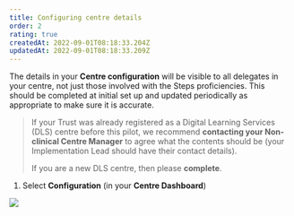 ```yaml
---
title: Configuring centre details
order: 2
rating: true
createdAt: 2022-09-01T08:18:33.204Z
updatedAt: 2022-09-01T08:18:33.209Z
---
```

The details in your **Centre configuration** will be visible to all delegates in your centre, not just those involved with the Steps proficiencies. This should be completed at initial set up and updated periodically as appropriate to make sure it is accurate.

> If your Trust was already registered as a Digital Learning Services (DLS) centre before this pilot, we recommend **contacting your Non-clinical Centre Manager** to agree what the contents should be (your Implementation Lead should have their contact details).
>
> If you are a new DLS centre, then please **complete**.

1. Select **Configuration** (in your **Centre Dashboard**)

![](/img/cm-ca_centre-dashboard_configuration.png)